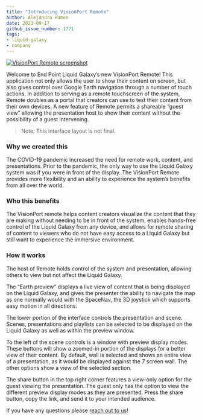 ```yaml
---
title: "Introducing VisionPort Remote"
author: Alejandro Ramon
date: 2021-09-17
github_issue_number: 1771
tags:
- liquid-galaxy
- company
---
```


[![VisionPort Remote screenshot](/blog/2021/09/introducing-visionport-remote/vpremote-small.jpg)](/blog/2021/09/introducing-visionport-remote/vpremote-large.jpg)

Welcome to End Point Liquid Galaxy’s new VisionPort Remote! This application not only allows the user to show their content on screen, but also gives control over Google Earth navigation through a number of touch actions. In addition to serving as a remote touchscreen of the system, Remote doubles as a portal that creators can use to test their content from their own devices. A new feature of Remote permits a shareable “guest view” allowing the presentation host to show their content without the possibility of a guest intervening.

> Note: This interface layout is not final.

### Why we created this

The COVID-19 pandemic increased the need for remote work, content, and presentations. Prior to the pandemic, the only way to use the Liquid Galaxy system was if you were in front of the display. The VisionPort Remote provides more flexibility and an ability to experience the system’s benefits from all over the world.

### Who this benefits

The VisionPort remote helps content creators visualize the content that they are making without needing to be in front of the system, enables hands-free control of the Liquid Galaxy from any device, and allows for remote sharing of content to viewers who do not have easy access to a Liquid Galaxy but still want to experience the immersive environment. 

### How it works

The host of Remote holds control of the system and presentation, allowing others to view but not affect the Liquid Galaxy.

The “Earth preview” displays a live view of content that is being displayed on the Liquid Galaxy, and gives the presenter the ability to navigate the map as one normally would with the SpaceNav, the 3D joystick which supports easy motion in all directions.

The lower portion of the interface controls the presentation and scene. Scenes, presentations and playlists can be selected to be displayed on the Liquid Galaxy as well as within the preview window.

To the left of the scene controls is a window with preview display modes. These buttons will show a zoomed-in portion of the displays for a better view of their content. By default, wall is selected and shows an entire view of a presentation, as it would be displayed against the 7 screen wall. The other options show a view of the selected section.

The share button in the top right corner features a view-only option for the guest viewing the presentation. The guest only has the option to view the different preview display modes as they are presented. Press the share button, copy the link, and send it to your intended audience.

If you have any questions please [reach out to us](/contact/)!
